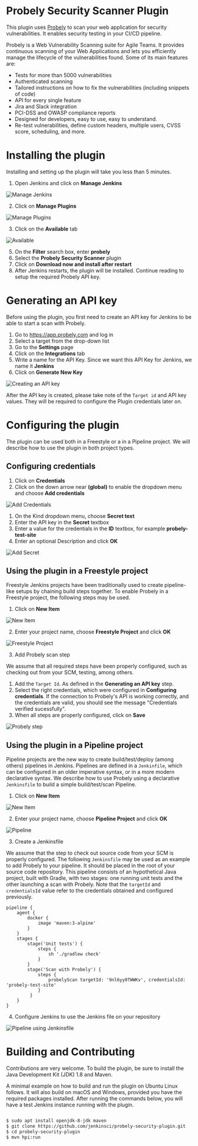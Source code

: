 # Probely Security Scanner Plugin
This plugin uses [Probely](https://probely.com) to scan your web application for 
security vulnerabilities. It enables security testing in your CI/CD pipeline.

Probely is a Web Vulnerability Scanning suite for Agile Teams. It provides 
continuous scanning of your Web Applications and lets you efficiently manage 
the lifecycle of the vulnerabilities found. Some of its main features are:
 * Tests for more than 5000 vulnerabilities 
 * Authenticated scanning
 * Tailored instructions on how to fix the vulnerabilities (including snippets of code)
 * API for every single feature
 * Jira and Slack integration
 * PCI-DSS and OWASP compliance reports
 * Designed for developers, easy to use, easy to understand.
 * Re-test vulnerabilities, define custom headers, multiple users, CVSS score, scheduling, and more.

# Installing the plugin
Installing and setting up the plugin will take you less than 5 minutes.

1. Open Jenkins and click on **Manage Jenkins**

![Manage Jenkins](/images/install_plugin_1.png)

2. Click on **Manage Plugins**

![Manage Plugins](/images/install_plugin_2.png)

3. Click on the **Available** tab

![Available](/images/install_plugin_3.png)

5. On the **Filter** search box, enter **probely**
6. Select the **Probely Security Scanner** plugin
7. Click on **Download now and install after restart**
8. After Jenkins restarts, the plugin will be installed. Continue reading to setup the required Probely API key.

# Generating an API key
Before using the plugin, you first need to create an API key for Jenkins to be able to start a scan with Probely.

1. Go to https://app.probely.com and log in
1. Select a target from the drop-down list
1. Go to the **Settings** page
1. Click on the **Integrations** tab
1. Write a name for the API Key. Since we want this API Key for Jenkins, we name it **Jenkins**
1. Click on **Generate New Key**

![Creating an API key](/images/new_api_key.png)

After the API key is created, please take note of the `Target id` and API key values. They will be required to configure the Plugin credentials later on.

# Configuring the plugin

The plugin can be used both in a Freestyle or a in a Pipeline project. 
We will describe how to use the plugin in both project types.

## Configuring credentials

1. Click on **Credentials**
1. Click on the down arrow near **(global)** to enable the dropdown menu and choose 
**Add credentials**

![Add Credentials](/images/credentials_1.png)

1. On the Kind dropdown menu, choose **Secret text**
1. Enter the API key in the **Secret** textbox
1. Enter a value for the credentials in the **ID** textbox, for example **probely-test-site**
1. Enter an optional Description and click **OK**

![Add Secret](/images/credentials_2.png)

## Using the plugin in a Freestyle project

Freestyle Jenkins projects have been traditionally used to create pipeline-like setups by chaining build steps together. To enable Probely in a Freestyle project, the following steps may be used.

1. Click on **New Item**

![New Item](/images/new_item.png)

2. Enter your project name, choose **Freestyle Project** and click **OK**

![Freestyle Project](/images/freestyle_0.png)

3. Add Probely scan step

We assume that all required steps have been properly configured, such as checking out from your SCM, testing, among others.

1. Add the `Target Id`. As defined in the **Generating an API key** step.
1. Select the right credentials, which were configured in **Configuring credentials**. If the connection to Probely's API is working correctly, and the credentials are valid, you should see the message "Credentials verified sucessfully".
1. When all steps are properly configured, click on **Save**

![Probely step](/images/freestyle_1.png)

## Using the plugin in a Pipeline project

Pipeline projects are the new way to create build/test/deploy (among others) pipelines in Jenkins. Pipelines are defined in a `Jenkinfile`, which can be configured in an older imperative syntax, or in a more modern declarative syntax. We describe how to use Probely using a declarative `Jenkinsfile` to build a simple build/test/scan Pipeline.

1. Click on **New Item**

![New Item](/images/new_item.png)

2. Enter your project name, choose **Pipeline Project** and click **OK**

![Pipeline](/images/pipeline_0.png)

3. Create a Jenkinsfile

We assume that the step to check out source code from your SCM is properly configured.
The following `Jenkinsfile` may be used as an example to add Probely to your pipeline.
It should be placed in the root of your source code repository.
This pipeline consists of an hypothetical Java project, built with Gradle, with two stages: 
one running unit tests and the other launching a scan with Probely. 
Note that the `targetId` and `credentialsId` value refer to the credentials obtained and configured previously.

```
pipeline {
    agent {
        docker {
            image 'maven:3-alpine' 
        }
    }
    stages {
        stage('Unit tests') { 
            steps {
                sh './gradlew check'
            }
        }
        stage('Scan with Probely') {
            steps {
                probelyScan targetId: '9nl6yy0TWWKv', credentialsId: 'probely-test-site'	
            }
         }
    }
}
```

4. Configure Jenkins to use the Jenkins file on your repository

![Pipeline using Jenkinsfile](/images/pipeline_1.png)


# Building and Contributing

Contributions are very welcome. To build the plugin, be sure to install the Java Development Kit (JDK) 1.8 and Maven.

A minimal example on how to build and run the plugin on Ubuntu Linux follows. It will also build on macOS and Windows, provided you have the required packages installed. After running the commands below, you will have a test Jenkins instance running with the plugin.

```bash

$ sudo apt install openjdk-8-jdk maven
$ git clone https://github.com/jenkinsci/probely-security-plugin.git
$ cd probely-security-plugin
$ mvn hpi:run
```
